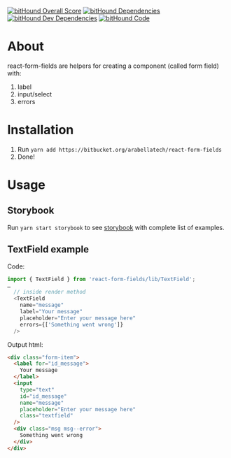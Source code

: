 [![bitHound Overall Score](https://www.bithound.io/bitbucket/arabellatech/react-form-fields/badges/score.svg)](https://www.bithound.io/bitbucket/arabellatech/react-form-fields)
[![bitHound Dependencies](https://www.bithound.io/bitbucket/arabellatech/react-form-fields/badges/dependencies.svg)](https://www.bithound.io/bitbucket/arabellatech/react-form-fields/develop/dependencies/npm)
[![bitHound Dev Dependencies](https://www.bithound.io/bitbucket/arabellatech/react-form-fields/badges/devDependencies.svg)](https://www.bithound.io/bitbucket/arabellatech/react-form-fields/develop/dependencies/npm)
[![bitHound Code](https://www.bithound.io/bitbucket/arabellatech/react-form-fields/badges/code.svg)](https://www.bithound.io/bitbucket/arabellatech/react-form-fields)

# About
react-form-fields are helpers for creating a component (called form field) with:
1. label
2. input/select
3. errors

# Installation
1. Run `yarn add https://bitbucket.org/arabellatech/react-form-fields`
2. Done!

# Usage

## Storybook
Run `yarn start storybook` to see [storybook](https://storybook.js.org/) with complete list of examples.

## TextField example

Code:
```javascript
import { TextField } from 'react-form-fields/lib/TextField';
…
  // inside render method
  <TextField
    name="message"
    label="Your message"
    placeholder="Enter your message here"
    errors={['Something went wrong']}
  />
```

Output html:
```html
<div class="form-item">
  <label for="id_message">
    Your message
  </label>
  <input
    type="text"
    id="id_message"
    name="message"
    placeholder="Enter your message here"
    class="textfield"
  />
  <div class="msg msg--error">
    Something went wrong
  </div>
</div>
```
